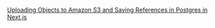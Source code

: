 [Uploading Objects to Amazon S3 and Saving References in Postgres in Next.js](https://neon-next-nv4p7x5yy-neondatabase.vercel.app/guides/next-upload-aws-s3)
